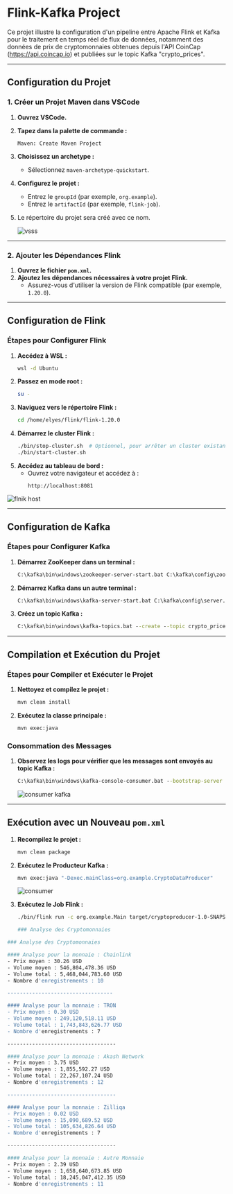 # Flink-Kafka Project

Ce projet illustre la configuration d'un pipeline entre Apache Flink et Kafka pour le traitement en temps réel de flux de données, notamment des données de prix de cryptomonnaies obtenues depuis l'API CoinCap (https://api.coincap.io) et publiées sur le topic Kafka "crypto_prices".

---

## Configuration du Projet

### 1. Créer un Projet Maven dans VSCode

1. **Ouvrez VSCode.**
2. **Tapez dans la palette de commande :**
   ```
   Maven: Create Maven Project
   ```
3. **Choisissez un archetype :**
   - Sélectionnez `maven-archetype-quickstart`.
4. **Configurez le projet :**
   - Entrez le `groupId` (par exemple, `org.example`).
   - Entrez le `artifactId` (par exemple, `flink-job`).
5. Le répertoire du projet sera créé avec ce nom.

   ![vsss](https://github.com/user-attachments/assets/bd3a402c-f68b-450b-bcfc-cf3a9c55393d)

---

### 2. Ajouter les Dépendances Flink

1. **Ouvrez le fichier `pom.xml`.**
2. **Ajoutez les dépendances nécessaires à votre projet Flink.**
   - Assurez-vous d'utiliser la version de Flink compatible (par exemple, `1.20.0`).

---

## Configuration de Flink

### Étapes pour Configurer Flink

1. **Accédez à WSL :**
   ```bash
   wsl -d Ubuntu
   ```
2. **Passez en mode root :**
   ```bash
   su -
   ```
3. **Naviguez vers le répertoire Flink :**
   ```bash
   cd /home/elyes/flink/flink-1.20.0
   ```
4. **Démarrez le cluster Flink :**
   ```bash
   ./bin/stop-cluster.sh  # Optionnel, pour arrêter un cluster existant
   ./bin/start-cluster.sh
   ```
5. **Accédez au tableau de bord :**
   - Ouvrez votre navigateur et accédez à :
     ```
     http://localhost:8081
     ```
![flnik host](https://github.com/user-attachments/assets/65a1954a-4b44-450d-8223-3bcdfca19ba3)

---

## Configuration de Kafka

### Étapes pour Configurer Kafka

1. **Démarrez ZooKeeper dans un terminal :**
   ```cmd
   C:\kafka\bin\windows\zookeeper-server-start.bat C:\kafka\config\zookeeper.properties
   ```
2. **Démarrez Kafka dans un autre terminal :**
   ```cmd
   C:\kafka\bin\windows\kafka-server-start.bat C:\kafka\config\server.properties
   ```
3. **Créez un topic Kafka :**
   ```cmd
   C:\kafka\bin\windows\kafka-topics.bat --create --topic crypto_prices --bootstrap-server localhost:9092
   ```

---

## Compilation et Exécution du Projet

### Étapes pour Compiler et Exécuter le Projet

1. **Nettoyez et compilez le projet :**
   ```bash
   mvn clean install
   ```
2. **Exécutez la classe principale :**
   ```bash
   mvn exec:java
   ```

### Consommation des Messages

1. **Observez les logs pour vérifier que les messages sont envoyés au topic Kafka :**
   ```cmd
   C:\kafka\bin\windows\kafka-console-consumer.bat --bootstrap-server localhost:9092 --topic crypto_prices --from-beginning
   ```

   ![consumer kafka](https://github.com/user-attachments/assets/217bf9ef-1f57-42ae-b991-77af53a8a22a)


---

## Exécution avec un Nouveau `pom.xml`

1. **Recompilez le projet :**
   ```bash
   mvn clean package
   ```
2. **Exécutez le Producteur Kafka :**
   ```bash
   mvn exec:java "-Dexec.mainClass=org.example.CryptoDataProducer"
   ```
   ![consumer](https://github.com/user-attachments/assets/0e34cda5-fe74-43e8-bc3e-cf67dac4f792)
   

4. **Exécutez le Job Flink :**
   ```bash
   ./bin/flink run -c org.example.Main target/cryptoproducer-1.0-SNAPSHOT.jar

   ### Analyse des Cryptomonnaies
```bash
### Analyse des Cryptomonnaies

#### Analyse pour la monnaie : Chainlink
- Prix moyen : 30.26 USD
- Volume moyen : 546,804,478.36 USD
- Volume total : 5,468,044,783.60 USD
- Nombre d'enregistrements : 10

----------------------------------

#### Analyse pour la monnaie : TRON
- Prix moyen : 0.30 USD
- Volume moyen : 249,120,518.11 USD
- Volume total : 1,743,843,626.77 USD
- Nombre d'enregistrements : 7

-----------------------------------

#### Analyse pour la monnaie : Akash Network
- Prix moyen : 3.75 USD
- Volume moyen : 1,855,592.27 USD
- Volume total : 22,267,107.24 USD
- Nombre d'enregistrements : 12

-----------------------------------

#### Analyse pour la monnaie : Zilliqa
- Prix moyen : 0.02 USD
- Volume moyen : 15,090,689.52 USD
- Volume total : 105,634,826.64 USD
- Nombre d'enregistrements : 7

-----------------------------------

#### Analyse pour la monnaie : Autre Monnaie
- Prix moyen : 2.39 USD
- Volume moyen : 1,658,640,673.85 USD
- Volume total : 18,245,047,412.35 USD
- Nombre d'enregistrements : 11

   
